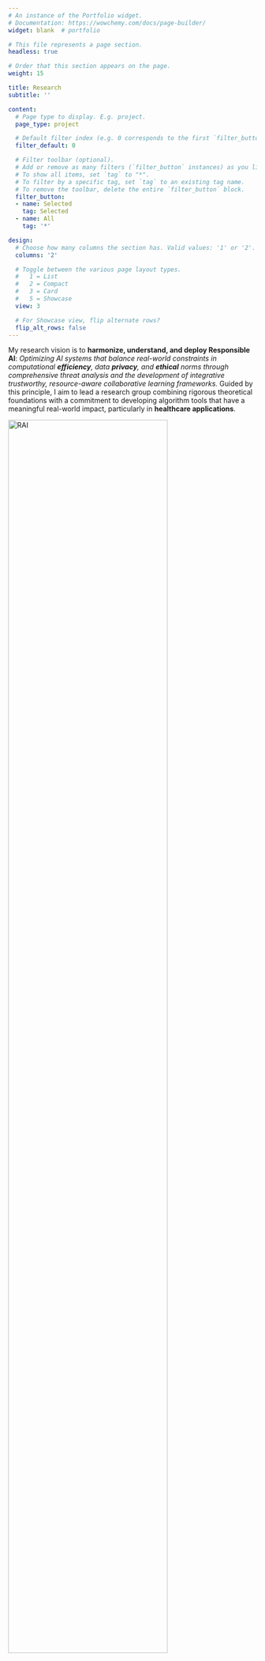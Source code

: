 ```yaml
---
# An instance of the Portfolio widget.
# Documentation: https://wowchemy.com/docs/page-builder/
widget: blank  # portfolio

# This file represents a page section.
headless: true

# Order that this section appears on the page.
weight: 15

title: Research
subtitle: ''

content:
  # Page type to display. E.g. project.
  page_type: project

  # Default filter index (e.g. 0 corresponds to the first `filter_button` instance below).
  filter_default: 0

  # Filter toolbar (optional).
  # Add or remove as many filters (`filter_button` instances) as you like.
  # To show all items, set `tag` to "*".
  # To filter by a specific tag, set `tag` to an existing tag name.
  # To remove the toolbar, delete the entire `filter_button` block.
  filter_button:
  - name: Selected
    tag: Selected
  - name: All
    tag: '*'

design:
  # Choose how many columns the section has. Valid values: '1' or '2'.
  columns: '2'

  # Toggle between the various page layout types.
  #   1 = List
  #   2 = Compact
  #   3 = Card
  #   5 = Showcase
  view: 3

  # For Showcase view, flip alternate rows?
  flip_alt_rows: false
---
```


My research vision is to **harmonize, understand, and deploy Responsible AI**: *Optimizing AI systems that balance real-world constraints in computational **efficiency**, data **privacy**, and **ethical** norms through comprehensive threat analysis and the development of integrative trustworthy, resource-aware collaborative learning frameworks.* Guided by this principle, I aim to lead a research group combining rigorous theoretical foundations with a commitment to developing algorithm tools that have a meaningful real-world impact, particularly in **healthcare applications**.

<img src="img/teaser.png" alt="RAI" style="width:80%;">

### T1: *Harmonizing* Multifaceted Values in AI Trust.

Trust in AI is complex, reflecting the intricate web of social norms and values. Pursuing only one aspect of trustworthiness while neglecting others may lead to unintended consequences.
For instance, overzealous privacy protection can come at the price of transparency, robustness, or fairness. To address these challenges, I have developed innovative collaborative learning approaches that balance key aspects of trustworthy AI, including privacy-preserving learning [<a href="/publication/2023_hybrid_fl_fin/" class="cite-link">FL4DM23&PETs23 <i class="fa fa-trophy"></i></a>] with fairness guarantees [<a href="/publication/fade2021kdd/" class="cite-link">KDD21</a>, <a href="/publication/fair-robust2023tmlr/" class="cite-link">TMLR23</a>], enhanced robustness [<a href="/publication/frp2023/" class="cite-link">AAAI23</a>, <a href="/publication/mecta2023/" class="cite-link">ICLR23a</a>], and provable computation and data efficiency [<a href="/publication/split_mix/" class="cite-link">ICLR22</a>, <a href="/publication/ondynamic/" class="cite-link">FAccT22</a>, <a href="/publication/ecos/" class="cite-link">NeurIPS22a</a>, <a href="/publication/2023dp_opt/" class="cite-link">ICLR24</a>]. These methods are designed to create AI systems that uphold individual privacy while remaining efficient, fair, and accountable.

<div class="col-lg-16 project-item isotope-item js-id-Privacy js-id-Selected js-id-LLM js-id-Large-Models">
  <div class="row align-items-center">
  <div class="col-12 col-md-6">
    <div class="summary-style mb-0 mt-0"><div><b>Privacy + Efficiency via Edge-Cloud Collaboration</b>
    </div><a href="/publication/2023dp_opt/" class="cite-link">[ICLR24 Spotlight]</a> <span href="/publication/2023dp_opt/" style="color: black;">DP-OPT: Make Large Language Model Your Privacy-Preserving Prompt Engineer</span></div>
    <div class="stream-meta article-metadata">
    <div>
      <span class="author-highlighted">Junyuan Hong</span>, <span>Jiachen T. Wang</span>, <span>Chenhui Zhang</span>, <span>Zhangheng Li</span>, <span>Bo Li</span>, <span>Zhangyang Wang</span>
    </div>
    </div>
  </div>
  <div class="col-12 col-md-6 order-first ">
  <a href="/publication/2023dp_opt/">
    <img src="/publication/2023dp_opt/featured.png" alt="DP-OPT: Make Large Language Model Your Privacy-Preserving Prompt Engineer" loading="lazy">
  </a>
  </div>
  </div>
</div>


<div class="col-lg-16 project-item isotope-item js-id-Privacy js-id-Selected js-id-LLM js-id-Large-Models">
  <div class="row align-items-center">
  <div class="col-12 col-md-6">
    <div class="summary-style mb-0 mt-0"><div><b>Privacy + Fairness via Federated Transfer</b></div>
    <a href="/publication/fade2021kdd/" class="cite-link">[KDD21]</a> <span href="/publication/fade2021kdd/" style="color: black;">Federated Adversarial Debiasing for Fair and Transferable Representations</span></div>
    <div class="stream-meta article-metadata">
    <div>
    <span class="author-highlighted">
        Junyuan Hong</span>, <span>
        Zhuangdi Zhu</span>, <span>
        Shuyang Yu</span>, <span>
        Hiroko Dodge</span>, <span>
        Zhangyang Wang</span>, <span>
        Jiayu Zhou</span>
    </div>
    </div>
  </div>
  <div class="col-12 col-md-6 order-first ">
  <a href="/publication/fade2021kdd/">
    <img src="/publication/fade2021kdd/featured.png" alt="DP-OPT: Make Large Language Model Your Privacy-Preserving Prompt Engineer" loading="lazy">
  </a>
  </div>
  </div>
</div>

### T2: *Understanding* Multi-faceted Emerging Risks in GenAI Trust.

As AI evolves from traditional machine learning to generative AI (GenAI), new privacy and trust challenges arise, yet remain opaque due to the complexity of AI models. My research aims to anticipate and address these challenges by developing theoretical frameworks that generalize privacy risk analysis across AI architectures [<a href="/publication/2023neurips_i2f/" class="cite-link">NeurIPS23</a>], introducing novel threat models for generation-driven transfer learning [<a href="/publication/datafree_backdoor2023icml/" class="cite-link">ICML23</a>] and pre-trained foundation models [<a href="/publication/2023finetune_privacy/" class="cite-link">SaTML24</a>], and leveraging insights from integrative benchmarks [<a href="https://llm-pbe.github.io" class="cite-link">VLDB24 <i class="fa fa-award"></i></a>, <a href="https://decoding-comp-trust.github.io/" class="cite-link">ICML24</a>]. This deeper understanding of GenAI risks further informs the creation of collaborative or multi-agent learning paradigms that prioritize privacy [<a href="/publication/2023dp_opt/" class="cite-link">ICLR24</a>] and safety [<a href="/publication/2024guardagent/" class="cite-link">arXiv24</a>].

<div class="col-lg-16 project-item isotope-item js-id-Privacy js-id-Selected js-id-LLM js-id-Large-Models">
  <div class="row align-items-center">
  <div class="col-12 col-md-6">
    <div class="summary-style mb-0 mt-0"><div><b>Benchmark Trust under Compression</b></div>
    <a href="https://decoding-comp-trust.github.io/" class="cite-link">[ICML24]</a> <span style="color: black;">Decoding Compressed Trust: Scrutinizing the Trustworthiness of Efficient LLMs Under Compression</span></div>
    <div class="stream-meta article-metadata">
    <div>
    

  <span class="author-highlighted">
      Junyuan Hong</span><i class="author-notes fas fa-info-circle" data-toggle="tooltip" title="" data-original-title="Equal contribution"></i>, <span>
      Jinhao Duan</span><i class="author-notes fas fa-info-circle" data-toggle="tooltip" title="" data-original-title="Equal contribution"></i>, <span>
      Chenhui Zhang</span><i class="author-notes fas fa-info-circle" data-toggle="tooltip" title="" data-original-title="Equal contribution"></i>, <span>
      Zhangheng Li</span><i class="author-notes fas fa-info-circle" data-toggle="tooltip" title="" data-original-title="Equal contribution"></i>, <span>
      Chulin Xie</span>, <span>
      Kelsey Lieberman</span>, <span>
      James Diffenderfer</span>, <span>
      Brian Bartoldson</span>, <span>
      Ajay Jaiswal</span>, <span>
      Kaidi Xu</span>, <span>
      Bhavya Kailkhura</span>, <span>
      Dan Hendrycks</span>, <span>
      Dawn Song</span>, <span>
      Zhangyang Wang</span>, <span>
      Bo Li</span>
  </div>
    </div>
  </div>
  <div class="col-12 col-md-6 order-first ">
  <a href="https://decoding-comp-trust.github.io/"">
    <img src="/publication/2024decoding-comp-trust/featured.png" alt="Decoding Compressed Trust: Scrutinizing the Trustworthiness of Efficient LLMs Under Compression" loading="lazy">
  </a>
  </div>
  </div>
</div>


<div class="col-lg-16 project-item isotope-item js-id-Privacy js-id-Selected js-id-LLM js-id-Large-Models">
  <div class="row align-items-center">
  <div class="col-12 col-md-6">
    <div class="summary-style mb-0 mt-0"><div><b>Benchmark Privacy in LLM Lifecycle</b></div><a href="https://llm-pbe.github.io/" class="cite-link">[VLDB24 <i class="fa fa-award"></i>]</a> <span style="color: black;">LLM-PBE: Assessing Data Privacy in Large Language Models</span></div>
    <div class="stream-meta article-metadata">
    <div>
    <span>
        Qinbin Li</span><i class="author-notes fas fa-info-circle" data-toggle="tooltip" title="" data-original-title="Equal contribution"></i>, <span class="author-highlighted">
        Junyuan Hong</span><i class="author-notes fas fa-info-circle" data-toggle="tooltip" title="" data-original-title="Equal contribution"></i>, <span>
        Chulin Xie</span><i class="author-notes fas fa-info-circle" data-toggle="tooltip" title="" data-original-title="Equal contribution"></i>, <span>
        Jeffrey Tan</span>, <span>
        Rachel Xin</span>, <span>
        Junyi Hou</span>, <span>
        Xavier Yin</span>, <span>
        Zhun Wang</span>, <span>
        Dan Hendrycks</span>, <span>
        Zhangyang Wang</span>, <span>
        Bo Li</span>, <span>
        Bingsheng He</span>, <span>
        Dawn Song</span>
    </div>
    </div>
  </div>
  <div class="col-12 col-md-6 order-first ">
  <a href="https://llm-pbe.github.io/">
    <img src="/publication/2024llm_pbe/featured.png" alt="LLM-PBE: Assessing Data Privacy in Large Language Models" loading="lazy">
  </a>
  </div>
  </div>
</div>


<div class="col-lg-16 project-item isotope-item js-id-Privacy js-id-Selected js-id-LLM js-id-Large-Models">
  <div class="row align-items-center">
  <div class="col-12 col-md-6">
    <div class="summary-style mb-0 mt-0"><div><b>Theoretical Risk Analysis</b></div>
    <a href="/publication/2023neurips_i2f/" class="cite-link">[NeurIPS23]</a> <span style="color: black;">Understanding Deep Gradient Leakage via Inversion Influence Functions</span></div>
    <div class="stream-meta article-metadata">
    <div>
    <span>
        Haobo Zhang</span><i class="author-notes fas fa-info-circle" data-toggle="tooltip" title="" data-original-title="Equal contribution"></i>, <span class="author-highlighted">
        Junyuan "Jason" Hong</span><i class="author-notes fas fa-info-circle" data-toggle="tooltip" title="" data-original-title="Equal contribution"></i>, <span>
        Yuyang Deng</span>, <span>
        Mehrdad Mahdavi</span>, <span>
        Jiayu Zhou</span>
    </div>
    </div>
  </div>
  <div class="col-12 col-md-6 order-first ">
  <a href="/publication/2023neurips_i2f/">
    <img src="/publication/2023neurips_i2f/featured.png" alt="LLM-PBE: Assessing Data Privacy in Large Language Models" loading="lazy">
  </a>
  </div>
  </div>
</div>

### T3: *Deploying* AI Aligned with Human Norms in Dementia Healthcare.

<!-- ![](/img/health.png) -->

To ground my research in **real-world impacts**, I am actively exploring applications in *healthcare, a domain where trust, privacy, and fairness are paramount*. My projects include clinical-protocol-compliant conversational AI for dementia prevention [<a href="https://a-conect.github.io/project/" class="cite-link">ICLRW24</a>] and fair, in-home AI-driven early dementia detection [<a href="/publication/fade2021kdd/" class="cite-link">KDD21</a>, <a href="/publication/ad2020/" class="cite-link">AD20</a>]. These initiatives serve as testbeds for responsible AI principles, particularly in ensuring ethical considerations like patient autonomy, data confidentiality, and equitable access to technology, while demonstrating AI's potential to improve lives.


<div class="col-lg-16 project-item isotope-item js-id-Privacy js-id-Selected js-id-LLM js-id-Large-Models">
  <div class="row align-items-center">
  <div class="col-12 col-md-6">
    <div class="summary-style mb-0 mt-0"><div><b>Protocol-Compliant Dementia Intervention</b></div>
    <a href="https://a-conect.github.io/project/" class="cite-link">[ICLRW24]</a> <span style="color: black;">A-CONECT: Designing AI-based Conversational Chatbot for Early Dementia Intervention</span></div>
    <div class="stream-meta article-metadata">
    <div>
    <span class="author-highlighted">
        Junyuan Hong</span><i class="author-notes fas fa-info-circle" data-toggle="tooltip" title="" data-original-title="Equal contribution"></i>, <span>
        Wenqing Zheng</span><i class="author-notes fas fa-info-circle" data-toggle="tooltip" title="" data-original-title="Equal contribution"></i>, <span>
        Han Meng</span>, <span>
        Siqi Liang</span>, <span>
        Anqing Chen</span>, <span>
        Hiroko H. Dodge</span>, <span>
        Jiayu Zhou</span>, <span>
        Zhangyang Wang</span>
    </div>
    </div>
  </div>
  <div class="col-12 col-md-6 order-first ">
  <a href="https://a-conect.github.io/project/">
    <img src="/publication/2024_a_conect/featured.png" alt="A-CONECT: Designing AI-based Conversational Chatbot for Early Dementia Intervention" loading="lazy">
  </a>
  </div>
  </div>
</div>


<div class="col-lg-16 project-item isotope-item js-id-Privacy js-id-Selected js-id-LLM js-id-Large-Models">
  <div class="row align-items-center">
  <div class="col-12 col-md-6">
    <div class="summary-style mb-0 mt-0"><div><b>In-home Dementia Detection</b></div>
    <a href="/publication/ad2020" class="cite-link">[AD20]</a> <span style="color: black;">Detecting MCI using real-time, ecologically valid data capture methodology: How to improve scientific rigor in digital biomarker analyses</span></div>
    <div class="stream-meta article-metadata">
    <div>
    <span class="author-highlighted">
        Junyuan Hong</span>, <span>
        Jeffrey Kaye</span>, <span>
        Hiroko H Dodge</span>, <span>
        Jiayu Zhou</span>
    </div>
    </div>
  </div>
  <div class="col-12 col-md-6 order-first ">
  <a href="/publication/ad2020">
    <img src="/publication/ad2020/featured.png" alt="Detecting MCI using real-time, ecologically valid data capture methodology: How to improve scientific rigor in digital biomarker analyses" loading="lazy">
  </a>
  </div>
  </div>
</div>